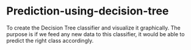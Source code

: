 # Prediction-using-decision-tree
To create the Decision Tree classifier and visualize it graphically. The purpose is if we feed any new data to this classifier, it would be able to predict the right class accordingly.
